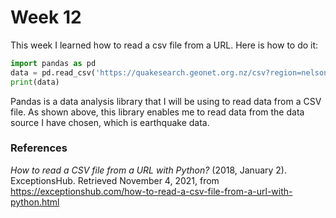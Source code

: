 # Week 12

This week I learned how to read a csv file from a URL. Here is how to do it:

```python
import pandas as pd
data = pd.read_csv('https://quakesearch.geonet.org.nz/csv?region=nelsonwestcoast&startdate=2021-09-29T1:00:00&enddate=2021-10-29T2:00:00')
print(data)
```

Pandas is a data analysis library that I will be using to read data from a CSV file. As shown above, this library enables me to read data from the data source I have chosen, which is earthquake data. 

### References

*How to read a CSV file from a URL with Python?* (2018, January 2). ExceptionsHub. Retrieved November 4, 2021, from https://exceptionshub.com/how-to-read-a-csv-file-from-a-url-with-python.html

